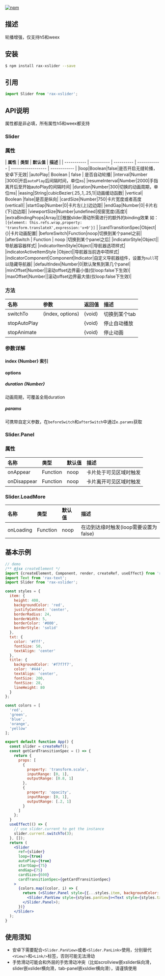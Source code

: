 [![npm](https://img.shields.io/npm/v/rax-xslider.svg)](https://www.npmjs.com/package/rax-xslider)
## 描述
轮播增强，仅支持h5和weex
## 安装

```bash
$ npm install rax-xslider --save
```

## 引用

```jsx
import Slider from 'rax-xslider';
```


## API说明

属性都是非必填，所有属性h5和weex都支持

### Slider

### 属性

| **属性** | **类型**  | **默认值** | **描述** |
| ----------- | ---------- | ---------- | ------------ | ------------------ | ------------ |
|loop|Boolean|false|是否开启无缝轮播，安卓下无效|
|autoPlay| Boolean | false | 是否自动轮播|
|interval|Number |3000|开启`autoPlay`后间隔时间，单位`ms`|
|resumeInterval|Number|2000|手指离开后至开始autoPlay的间隔时间|
|duration|Number|300|切换的动画周期，单位ms|
|easing|String|cubicBezier(.25,.1,.25,1)|动画缓动函数|
|vertical| Boolean |false|是否是纵向|
|cardSize|Number|750|卡片宽度或者高度(vertical)|
|startGap|Number|0|卡片左(上)边边距|
|endGap|Number|0|卡片右(下)边边距|
|viewportSize|Number|undefined|视窗宽度(高度)|
|extraBindingProps|Array|[]|根据slider滑动所需进行的额外的binding效果 如：` [{element: this.refs.wrap,property: 'transform.translateX',expression:'x+0'}]` |
|cardTransitionSpec|Object|{}|卡片动画配置|
|beforeSwitch|Function|noop|切换到某个panel之前|
|afterSwitch | Function | noop |切换到某个panel之后|
|indicatorStyle|Object||导航器容器样式|
|indicatorItemStyle|Object||导航器选项样式|
|indicatorActiveItemStyle |Object||导航器当前选中项样式|
|indicatorComponent|Component|Indicator|自定义导航器组件，设置为`null`可以隐藏导航器|
|defaultIndex|Number|0|默认聚焦到第几个panel|
|minOffset|Number||滚动offset边界最小值(仅loop:false下生效)|
|maxOffset|Number||滚动offset边界最大值(仅loop:false下生效)|

### 方法

|名称|参数|返回值|描述|
|:---------------|:--------|:----|:----------|
|switchTo|(index, options)|{void}|切换到某个tab|
|stopAutoPlay||{void}|停止自动播放|
|stopAnimate||{void}|停止动画|

### 参数详解

#### index {Number} 索引

#### options

##### duration {Number}
动画周期，可覆盖全局duration

##### params
可携带自定义参数，在`beforeSwitch`和`afterSwitch`中通过`e.params`获取


### Slider.Panel

### 属性
|名称|类型|默认值|描述|
|:---------------|:--------|:----|:----------|
|onAppear|Function|noop|卡片处于可见区域时触发|
|onDisappear|Function|noop|卡片离开可见区域时触发|


### Slider.LoadMore
|名称|类型|默认值|描述|
|:---------------|:--------|:----|:----------|
|onLoading|Function|noop|在边到达缘时触发(loop需要设置为false)|


## 基本示例

```jsx
// demo
/** @jsx createElement */
import {createElement, Component, render, createRef, useEffect} from 'rax';
import Text from 'rax-text';
import Slider from 'rax-xslider';

const styles = {
  item: {
    height: 400,
    backgroundColor: 'red',
    justifyContent: 'center',
    borderRadius: 24,
    borderWidth: 5,
    borderColor: '#000',
    borderStyle: 'solid'
  },
  txt: {
    color: '#fff',
    fontSize: 50,
    textAlign: 'center'
  },
  title: {
    backgroundColor: '#f7f7f7',
    color: '#444',
    textAlign: 'center',
    fontSize: 200,
    fontSize: 28,
    lineHeight: 80
  }
};

const colors = [
  'red',
  'green',
  'blue',
  'orange',
  'yellow'
];

export default function App() {
  const slider = createRef();
  const getCardTransitionSpec = () => {
    return {
      props: [
        {
          property: 'transform.scale',
          inputRange: [0, 1],
          outputRange: [0.8, 1]
        },
        {
          property: 'opacity',
          inputRange: [0, 1],
          outputRange: [.2, 1]
        }
      ]
    };
  }
  useEffect(() => {
    // use slider.current to get the instance
    slider.current.switchTo(3);
  }, []);
  return (
    <Slider
      ref={slider}
      loop={true}
      autoPlay={true}
      startGap={75}
      endGap={75}
      cardSize={600}
      cardTransitionSpec={getCardTransitionSpec}
    >
      {colors.map((color, i) => {
        return (<Slider.Panel style={{...styles.item, backgroundColor: color}} key={'panel' + i}>
          <Slider.PanView style={styles.panView}><Text style={styles.txt}>{i}</Text></Slider.PanView>
        </Slider.Panel>);
      })}
    </Slider>
  );
}

```



## 使用须知

* 安卓下需要配合`<Slider.PanView>`或者`<Slider.PanLink>`使用，分别替代`<View/>`和`<Link/>`标签，否则可能无法滑动
* 手势滑动可能会和外层的手势滑动冲突（比如scrollview嵌xslider纵向滑， slider嵌xslider横向滑，tab-panel嵌xsldier横向滑），请谨慎使用







